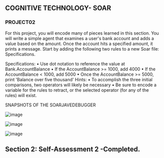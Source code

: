 ## COGNITIVE TECHNOLOGY- SOAR
### PROJECT02

For this project, you will encode many of pieces learned in this section. You will write a simple agent that examines a user's 
bank account and adds a value based on the amount. Once the account hits a specified amount, it prints a message. Start by 
adding the following two rules to a new Soar file: Specifications.

Specifications: • Use dot notation to reference the value at Bank.AccountBalance • If the AccountBalance >= 1000, add 4000 • If 
the AccountBalance < 1000, add 5000 • Once the AccountBalance >= 5000, print 'Balance over five thousand' Hints: • To 
accomplish the three initial comparisons, two operators will likely be necessary • Be sure to encode a variable for the rules 
to retract, or the selected operator (for any of the rules) will exist.

SNAPSHOTS OF THE SOARJAVEDEBUGGER 

![image](https://user-images.githubusercontent.com/13011167/84946273-0c26a200-b106-11ea-82b0-9493f87068fe.png)

![image](https://user-images.githubusercontent.com/13011167/84946446-5c056900-b106-11ea-8d1d-d1c9d9a9b579.png)

![image](https://user-images.githubusercontent.com/13011167/84946548-83f4cc80-b106-11ea-87e4-c0d686fc9022.png)



## Section 2: Self-Assessment 2 -Completed.


